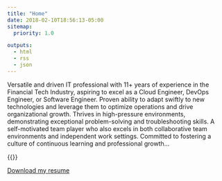 ```yaml
---
title: "Home"
date: 2018-02-10T18:56:13-05:00
sitemap:
  priority: 1.0

outputs:
  - html
  - rss
  - json
---
```


Versatile and driven IT professional with 11+ years of experience in the Financial Tech Industry, aspiring to excel as a Cloud Engineer, DevOps Engineer, or Software Engineer. Proven ability to adapt swiftly to new technologies and leverage them to optimize operations and drive organizational growth. Thrives in high-pressure environments, demonstrating exceptional problem-solving and troubleshooting skills. A self-motivated team player who also excels in both collaborative team environments and independent work settings. Committed to fostering a culture of continuous learning and professional growth...

{{<myshortcode>}}

[Download my resume](docs/VMcLean_resume.docx)